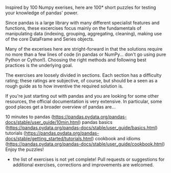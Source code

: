 Inspired by 100 Numpy exerises, here are 100* short puzzles for testing your knowledge of pandas' power.

Since pandas is a large library with many different specialist features and functions, these excercises focus mainly on the fundamentals of manipulating data (indexing, grouping, aggregating, cleaning), making use of the core DataFrame and Series objects.

Many of the excerises here are stright-forward in that the solutions require no more than a few lines of code (in pandas or NumPy... don't go using pure Python or Cython!). Choosing the right methods and following best practices is the underlying goal.

The exercises are loosely divided in sections. Each section has a difficulty rating; these ratings are subjective, of course, but should be a seen as a rough guide as to how inventive the required solution is.

If you're just starting out with pandas and you are looking for some other resources, the official documentation is very extensive. In particular, some good places get a broader overview of pandas are...

10 minutes to pandas (https://pandas.pydata.org/pandas-docs/stable/user_guide/10min.html)
pandas basics (https://pandas.pydata.org/pandas-docs/stable/user_guide/basics.html)
tutorials (https://pandas.pydata.org/pandas-docs/stable/getting_started/tutorials.html)
cookbook and idioms (https://pandas.pydata.org/pandas-docs/stable/user_guide/cookbook.html)
Enjoy the puzzles!

* the list of exercises is not yet complete! Pull requests or suggestions for additional exercises, corrections and improvements are welcomed.
